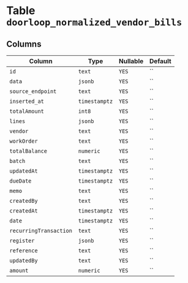 # Table `doorloop_normalized_vendor_bills`

## Columns

| Column | Type | Nullable | Default |
|---|---|---|---|
| `id` | `text` | `YES` | `` |
| `data` | `jsonb` | `YES` | `` |
| `source_endpoint` | `text` | `YES` | `` |
| `inserted_at` | `timestamptz` | `YES` | `` |
| `totalAmount` | `int8` | `YES` | `` |
| `lines` | `jsonb` | `YES` | `` |
| `vendor` | `text` | `YES` | `` |
| `workOrder` | `text` | `YES` | `` |
| `totalBalance` | `numeric` | `YES` | `` |
| `batch` | `text` | `YES` | `` |
| `updatedAt` | `timestamptz` | `YES` | `` |
| `dueDate` | `timestamptz` | `YES` | `` |
| `memo` | `text` | `YES` | `` |
| `createdBy` | `text` | `YES` | `` |
| `createdAt` | `timestamptz` | `YES` | `` |
| `date` | `timestamptz` | `YES` | `` |
| `recurringTransaction` | `text` | `YES` | `` |
| `register` | `jsonb` | `YES` | `` |
| `reference` | `text` | `YES` | `` |
| `updatedBy` | `text` | `YES` | `` |
| `amount` | `numeric` | `YES` | `` |